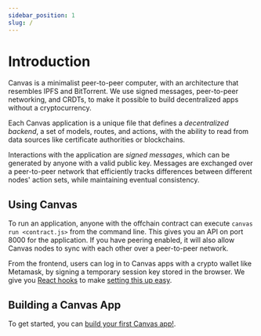 ```yaml
---
sidebar_position: 1
slug: /
---
```


# Introduction

Canvas is a minimalist peer-to-peer computer, with an architecture that resembles IPFS and BitTorrent. We use signed messages, peer-to-peer networking, and CRDTs, to make it possible to build decentralized apps without a cryptocurrency.

Each Canvas application is a unique file that defines a _decentralized backend_, a set of models, routes, and actions, with the ability to read from data sources like certificate authorities or blockchains.

Interactions with the application are _signed messages_, which can be generated by anyone with a valid public key. Messages are exchanged over a peer-to-peer network that efficiently tracks differences between different nodes' action sets, while maintaining eventual consistency.

## Using Canvas

To run an application, anyone with the offchain contract can execute `canvas run <contract.js>` from the command line. This gives you an API on port 8000 for the application. If you have peering enabled, it will also allow Canvas nodes to sync with each other over a peer-to-peer network.

From the frontend, users can log in to Canvas apps with a crypto wallet like Metamask, by signing a temporary session key stored in the browser. We give you [React hooks](https://www.npmjs.com/package/@canvas-js/hooks) to make [setting this up easy](./docs/tutorial/writing-a-canvas-frontend).

## Building a Canvas App

To get started, you can [build your first Canvas app!](./docs/tutorial/writing-a-canvas-contract).
